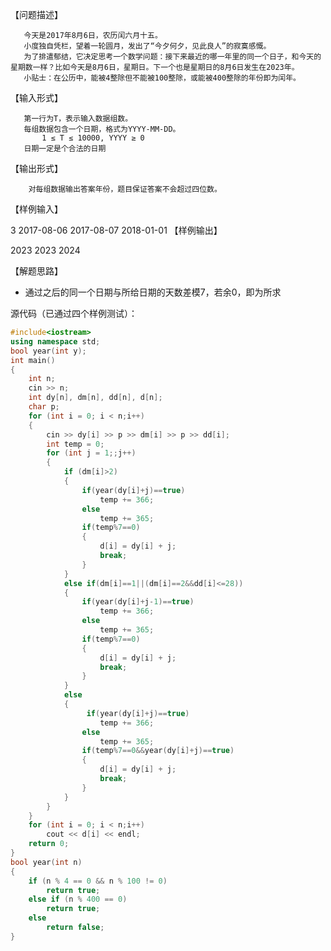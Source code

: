 【问题描述】

       今天是2017年8月6日，农历闰六月十五。
       小度独自凭栏，望着一轮圆月，发出了“今夕何夕，见此良人”的寂寞感慨。
       为了排遣郁结，它决定思考一个数学问题：接下来最近的哪一年里的同一个日子，和今天的星期数一样？比如今天是8月6日，星期日。下一个也是星期日的8月6日发生在2023年。
       小贴士：在公历中，能被4整除但不能被100整除，或能被400整除的年份即为闰年。

【输入形式】

       第一行为T，表示输入数据组数。
       每组数据包含一个日期，格式为YYYY-MM-DD。
           1 ≤ T ≤ 10000, YYYY ≥ 0
       日期一定是个合法的日期

【输出形式】

        对每组数据输出答案年份，题目保证答案不会超过四位数。

【样例输入】

3
2017-08-06
2017-08-07
2018-01-01
【样例输出】

2023
2023
2024



【解题思路】

+ 通过之后的同一个日期与所给日期的天数差模7，若余0，即为所求



源代码（已通过四个样例测试）：
```c++
#include<iostream>
using namespace std;
bool year(int y);
int main()
{
    int n;
    cin >> n;
    int dy[n], dm[n], dd[n], d[n];
    char p;
    for (int i = 0; i < n;i++)
    {
        cin >> dy[i] >> p >> dm[i] >> p >> dd[i];
        int temp = 0;
        for (int j = 1;;j++)
        {
            if (dm[i]>2)
            {
                if(year(dy[i]+j)==true)
                    temp += 366;
                else
                    temp += 365;
                if(temp%7==0)
                {
                    d[i] = dy[i] + j;
                    break;
                }
            }
            else if(dm[i]==1||(dm[i]==2&&dd[i]<=28))
            {
                if(year(dy[i]+j-1)==true)
                    temp += 366;
                else
                    temp += 365;
                if(temp%7==0)
                {
                    d[i] = dy[i] + j;
                    break;
                }
            }
            else
            {    
                 if(year(dy[i]+j)==true)
                    temp += 366;
                else
                    temp += 365;
                if(temp%7==0&&year(dy[i]+j)==true)
                {
                    d[i] = dy[i] + j;
                    break;
                }
            }
        }
    }
    for (int i = 0; i < n;i++)
        cout << d[i] << endl;
    return 0;
}
bool year(int n)
{
    if (n % 4 == 0 && n % 100 != 0)
        return true;
    else if (n % 400 == 0)
        return true;
    else
        return false;
}
```

